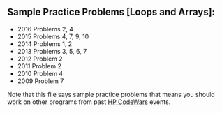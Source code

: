## Sample Practice Problems [Loops and Arrays]:
* 2016 Problems 2, 4
* 2015 Problems 4, 7, 9, 10
* 2014 Problems 1, 2
* 2013 Problems 3, 5, 6, 7
* 2012 Problem 2
* 2011 Problem 2
* 2010 Problem 4
* 2009 Problem 7

Note that this file says sample practice problems that means you should work on other programs from past [HP CodeWars](http://www.hpcodewars.org/) events.
